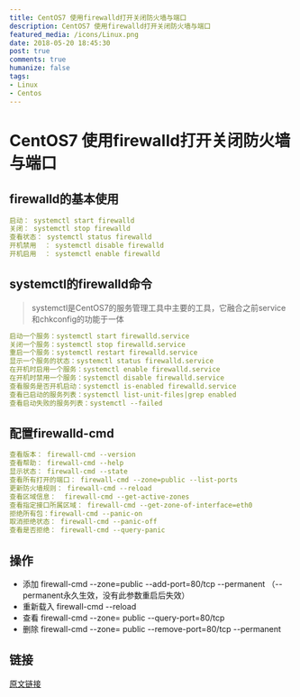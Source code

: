```yaml
---
title: CentOS7 使用firewalld打开关闭防火墙与端口
description: CentOS7 使用firewalld打开关闭防火墙与端口
featured_media: /icons/Linux.png
date: 2018-05-20 18:45:30
post: true
comments: true
humanize: false
tags:
- Linux
- Centos
---
```


# CentOS7 使用firewalld打开关闭防火墙与端口

## firewalld的基本使用
``` yml
启动： systemctl start firewalld
关闭： systemctl stop firewalld
查看状态： systemctl status firewalld 
开机禁用  ： systemctl disable firewalld
开机启用  ： systemctl enable firewalld
```

## systemctl的firewalld命令
> systemctl是CentOS7的服务管理工具中主要的工具，它融合之前service和chkconfig的功能于一体
``` yml
启动一个服务：systemctl start firewalld.service
关闭一个服务：systemctl stop firewalld.service
重启一个服务：systemctl restart firewalld.service
显示一个服务的状态：systemctl status firewalld.service
在开机时启用一个服务：systemctl enable firewalld.service
在开机时禁用一个服务：systemctl disable firewalld.service
查看服务是否开机启动：systemctl is-enabled firewalld.service
查看已启动的服务列表：systemctl list-unit-files|grep enabled
查看启动失败的服务列表：systemctl --failed
```

## 配置firewalld-cmd
``` yml
查看版本： firewall-cmd --version
查看帮助： firewall-cmd --help
显示状态： firewall-cmd --state
查看所有打开的端口： firewall-cmd --zone=public --list-ports
更新防火墙规则： firewall-cmd --reload
查看区域信息：  firewall-cmd --get-active-zones
查看指定接口所属区域： firewall-cmd --get-zone-of-interface=eth0
拒绝所有包：firewall-cmd --panic-on
取消拒绝状态： firewall-cmd --panic-off
查看是否拒绝： firewall-cmd --query-panic
```

## 操作
- 添加
firewall-cmd --zone=public --add-port=80/tcp --permanent    （--permanent永久生效，没有此参数重启后失效）
- 重新载入
firewall-cmd --reload
- 查看
firewall-cmd --zone= public --query-port=80/tcp
- 删除
firewall-cmd --zone= public --remove-port=80/tcp --permanent

## 链接
[原文链接](https://www.cnblogs.com/moxiaoan/p/5683743.html)